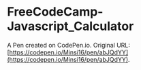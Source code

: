 # FreeCodeCamp-Javascript_Calculator


A Pen created on CodePen.io. Original URL: [https://codepen.io/Minsi16/pen/abJQdYY](https://codepen.io/Minsi16/pen/abJQdYY).


